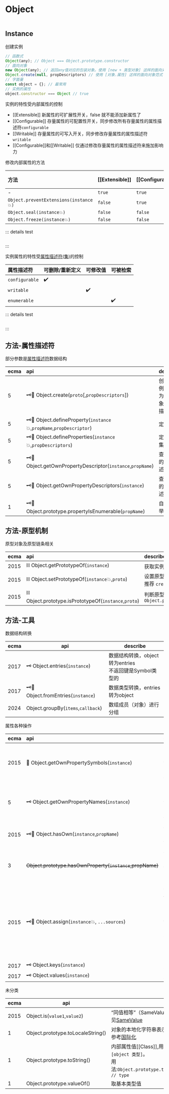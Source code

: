 # Object

```md file="../tip.md"
```

## Instance
创建实例

```js
// 函数式
Object(any); // Object === Object.prototype.constructor
// 面向对象
new Object(any); // 返回any值对应的包装对象。使用 [new + 类型对象] 这样的面向对象范式
Object.create(null, propDescriptors) // 使用 [对象.属性] 这样的面向对象范式
// 字面量
const object = {}; // 最常用
// 实例的属性
object.constructor === Object // true
```

实例的特性受内部属性的控制
- [[Extensible]] 新属性的可扩展性开关，false 就不能添加新属性了
- [[Configurable]] 存量属性的可配置性开关，同步修改所有存量属性的属性描述符`configurable`
- [[Writable]] 存量属性的可写入开关，同步修改存量属性的属性描述符`writable`
- [[Configurable]]和[[Writable]] 仅通过修改存量属性的属性描述符来施加影响力

修改内部属性的方法
<!-- prettier-ignore -->
|  方法 | [[Extensible]] | [[Configurable]] | [[Writable]] | 实例状态(抽象)
| :--- | :--- | :--- | :--- | :--- |
| - | `true` | `true` | `true `| `extensible`
| `Object.preventExtensions(instance💥)` | `false` | `true` | `true`| `non-ext`
| `Object.seal(instance💥)` | `false` | `false` | `true` |`sealed`
| `Object.freeze(instance💥)` | `false` | `false` | `false ` | `frozen`

::: details test
```js file="../../../demo/js/std/Object/static/freeze.test.js"
```
:::

实例属性的特性受[属性描述符(集)](../overview/data-structure)的控制

<!-- prettier-ignore -->
| 属性描述符 | 可删除/重新定义 | 可修改值 | 可被检索 |
| :--- | :--- | :--- | :--- | 
| `configurable` | ✔️ |  |  
| `writable` |  | ✔️ |
| `enumerable` | |  | ✔️

::: details test
```js file="../../../demo/js/std/datatype/descriptor.test.js"
```
:::

## 方法-属性描述符

部分参数是[属性描述符](../overview/data-structure.md)数据结构

<!-- prettier-ignore -->
ecma| api | describe |
--- | :--- | :--- | 
5|🗝️🔑 Object.create(`proto`[,`propDescriptors`]) | 创建实例，参数为原型对象和属性描述符集|
5|🗝️🔑 Object.defineProperty(`instance`💥,`propName`,`propDescriptor`) |定义属性|
5|🗝️🔑 Object.defineProperties(`instance`💥,`propDescriptors`)|定义属性集|
5|🗝️🔑 Object.getOwnPropertyDescriptor(`instance`,`propName`) |查询自身的属性描述符|
5|🗝️🔑 Object.getOwnPropertyDescriptors(`instance`) |查询自身的属性描述符集|
1|🗝️🔑 Object.prototype.propertyIsEnumerable(`propName`) | 自身可枚举属性|

## 方法-原型机制

原型对象及原型链条相关
<!-- prettier-ignore -->
ecma| api | describe |
--- | :--- | :--- | 
2015|⛓️ Object.getPrototypeOf(`instance`) | 获取实例的原型对象
2015|⛓️ Object.setPrototypeOf(`instance`💥,`proto`) | 设置原型对象，性能不佳。<br>推荐 `create` 来创建新对象
2015|⛓️ Object.prototype.isPrototypeOf(`instance`,`proto`) | 判断原型对象。相当于`proto === Object.prototype.getPrototypeOf(instance)`

## 方法-工具

数据结构转换
<!-- prettier-ignore -->
ecma| api |describe |
--- | --- | --- |
2017|🗝️ Object.entries(`instance`)<br>  | 数据结构转换，object转为entries<br>不返回键是Symbol类型的
2017|🗝️🔑 Object.fromEntries(`instance`) | 数据类型转换，entries转为object
2024|Object.groupBy(`items`,`callback`) | 数组成员（对象）进行分组

属性各种操作
<!-- prettier-ignore -->
ecma| api | describe |
--- | :--- | :--- | 
2015|🔑 Object.getOwnPropertySymbols(`instance`)| 获取自身symbol类型的键名数组<br>不可枚举属性也会返回
5|🗝️ Object.getOwnPropertyNames(`instance`)| 获取自身 String类型的键名数组<br>不可枚举属性也返回
2015|🗝️🔑 Object.hasOwn(`instance`,`propName`) | 判断自身属性中有无该属性键名
3|~~Object.prototype.hasOwnProperty(`instance`,propName)~~|判断自身属性中有没有该属性名<br>已废除，推荐`Object.hasOwn`
2015|🗝️🔑 Object.assign(`instance`💥, `...sources`) | 分配属性给实例。<br>sources自右向左逐个读取。<br>source的属性是可枚举的自有的,可以是 null或undefined
2017|🗝️ Object.keys(`instance`)| 返回键名数组
2017|🗝️ Object.values(`instance`) | 返回键值数组

未分类
<!-- prettier-ignore -->
ecma| api |describe |
--- | --- | --- |
2015|Object.is(`value1`,`value2`) | “同值相等”（SameValue）判断<br>见[SameValue](../overview/sameValue.md)
1|Object.prototype.toLocaleString() | 对象的本地化字符串表示<br>参考[国际化](https://developer.mozilla.org/en-US/docs/Web/JavaScript/Reference/Global_Objects/Intl)
1|Object.prototype.toString() | 内部属性值[[Class]],用于描述一个值的类型，表示为`[object 类型]`。<br>用法:`Object.prototype.toString.call(any).slice(8,-1) // type`
1|Object.prototype.valueOf() | 取基本类型值